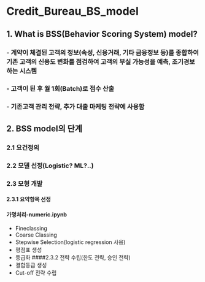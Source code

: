 # Credit_Bureau_BS_model

## 1. What is BSS(Behavior Scoring System) model?
### - 계약이 체결된 고객의 정보(속성, 신용거래, 기타 금융정보 등)를 종합하여 기존 고객의 신용도 변화를 점검하여 고객의 부실 가능성을 예측, 조기경보하는 시스템
### - 고객이 된 후 월 1회(Batch)로 점수 산출
### - 기존고객 관리 전략, 추가 대출 마케팅 전략에 사용함

## 2. BSS model의 단계
### 2.1 요건정의
### 2.2 모델 선정(Logistic? ML?..)
### 2.3 모형 개발
#### 2.3.1 요약항목 선정
#### 가명처리-numeric.ipynb
- Fineclassing
- Coarse Classing
- Stepwise Selection(logistic regression 사용)
- 평점표 생성
- 등급화
####2.3.2 전략 수립(한도 전략, 승인 전략)
- 결합등급 생성
- Cut-off 전략 수립
